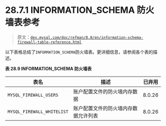 # 28.7.1 INFORMATION_SCHEMA 防火墙表参考

> 原文：[`dev.mysql.com/doc/refman/8.0/en/information-schema-firewall-table-reference.html`](https://dev.mysql.com/doc/refman/8.0/en/information-schema-firewall-table-reference.html)

以下表格总结了`INFORMATION_SCHEMA`防火墙表。更详细信息，请参阅各个表的描述。

**表 28.9 INFORMATION_SCHEMA 防火墙表**

| 表名 | 描述 | 已弃用 |
| --- | --- | --- |
| `MYSQL_FIREWALL_USERS` | 账户配置文件的防火墙内存数据 | 8.0.26 |
| `MYSQL_FIREWALL_WHITELIST` | 账户配置文件的防火墙内存数据允许列表 | 8.0.26 |
